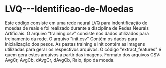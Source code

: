 # LVQ---Identificao-de-Moedas
Este código consiste em uma rede neural LVQ para indentificação de moedas de reais e foi realizado durante a disciplina de Redes Neurais Artificiais. O arquivo "training.csv" consiste nos dados utilizados para treinamento da rede. O arquivo "init.csv" Contém os dados para inicialização dos pesos. As pastas training e init contém as imagens utilizadas para gerar os respectivos arquivos. O código "extract_features" é quem gera estes arquivos a partir das imagens. Formato dos arquivos CSV: AvgCr, AvgCb, dAvgCr, dAvgCb, Raio, tipo da moeda. 

